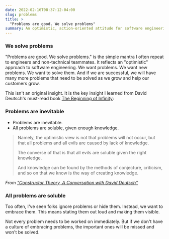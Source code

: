 ```yaml
---
date: 2022-02-16T08:37:12-04:00
slug: problems
title: >
  "Problems are good. We solve problems"
summary: An optimistic, action-oriented attitude for software engineering
---
```


### We solve problems

"Problems are good. We solve problems." is the simple mantra I often repeat to
engineers and non-technical teammates. It reflects an "optimistic" approach to
software engineering. We want problems. We want new problems. We want to solve
them. And if we are successful, we will have many more problems that need to be
solved as we grow and help our customers grow.

This isn't an original insight. It is the key insight I learned from David Deutsch's
must-read book [The Beginning of Infinity](https://www.amazon.com/Beginning-Infinity-Explanations-Transform-World/dp/0143121359):

### Problems are inevitable

- Problems are inevitable.
- All problems are soluble, given enough knowledge.

> Namely, the optimistic view is not that problems will not occur, but that all problems and all evils are caused by lack of knowledge.
>
> The converse of that is that all evils are soluble given the right knowledge.
>
> And knowledge can be found by the methods of conjecture, criticism, and so on that we know is the way of creating knowledge.

_From ["Constructor Theory, A Conversation with David Deutsch"](https://www.edge.org/conversation/david_deutsch-constructor-theory)_

### All problems are soluble

Too often, I've seen folks ignore problems or hide them. Instead, we want to
embrace them. This means stating them out loud and making them visible.

Not every problem needs to be worked on immediately. But if we don't have a
culture of embracing problems, the important ones will be missed and won't
be solved.
